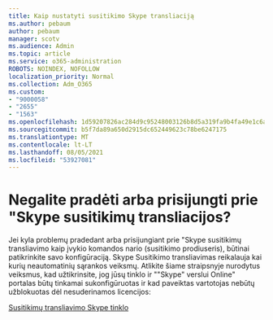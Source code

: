 ```yaml
---
title: Kaip nustatyti susitikimo Skype transliaciją
ms.author: pebaum
author: pebaum
manager: scotv
ms.audience: Admin
ms.topic: article
ms.service: o365-administration
ROBOTS: NOINDEX, NOFOLLOW
localization_priority: Normal
ms.collection: Adm_O365
ms.custom:
- "9000058"
- "2655"
- "1563"
ms.openlocfilehash: 1d59207826ac284d9c95248003126b8d5a319fa9b4fa49e1c6a451558989b8cc
ms.sourcegitcommit: b5f7da89a650d2915dc652449623c78be6247175
ms.translationtype: MT
ms.contentlocale: lt-LT
ms.lasthandoff: 08/05/2021
ms.locfileid: "53927081"
---
```

# <a name="cant-start-or-join-a-skype-meeting-broadcast"></a>Negalite pradėti arba prisijungti prie "Skype susitikimų transliacijos?

Jei kyla problemų pradedant arba prisijungiant prie "Skype susitikimų transliavimo kaip įvykio komandos nario (susitikimo prodiuseris), būtinai patikrinkite savo konfigūraciją. Skype Susitikimo transliavimas reikalauja kai kurių neautomatinių sąrankos veiksmų. Atlikite šiame straipsnyje nurodytus veiksmus, kad užtikrinsite, jog jūsų tinklo ir ""Skype" verslui Online" portalas būtų tinkamai sukonfigūruotas ir kad paveiktas vartotojas nebūtų užblokuotas dėl nesuderinamos licencijos:

[Susitikimų transliavimo Skype tinklo](https://docs.microsoft.com/SkypeForBusiness/set-up-your-network-for-skype-meeting-broadcast/set-up-your-network-for-skype-meeting-broadcast)